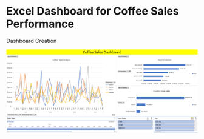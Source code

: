 # Excel Dashboard for Coffee Sales Performance
Dashboard Creation

![Portfolio Dashboard](ExcelDashboard.png)
